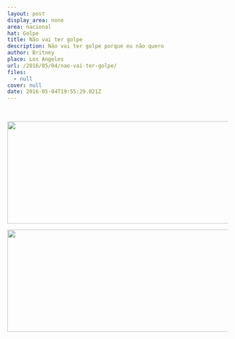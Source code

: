 ```yaml
---
layout: post
display_area: none
area: nacional
hat: Golpe
title: Não vai ter golpe
description: Não vai ter golpe porque eu não quero
author: Britney
place: Los Angeles
url: /2016/05/04/nao-vai-ter-golpe/
files:
  - null
cover: null
date: 2016-05-04T19:55:29.021Z
---
```

<p>&nbsp;</p>

<p><img alt="" src="http://farm8.staticflickr.com/7356/26819882465_0e8a17b2aa_b.jpg" style="height:234px; width:680px" /></p>

<p><img alt="" src="http://farm8.staticflickr.com/7611/26726258012_d62eb0dbe9_b.jpg" style="height:234px; width:680px" /></p>

